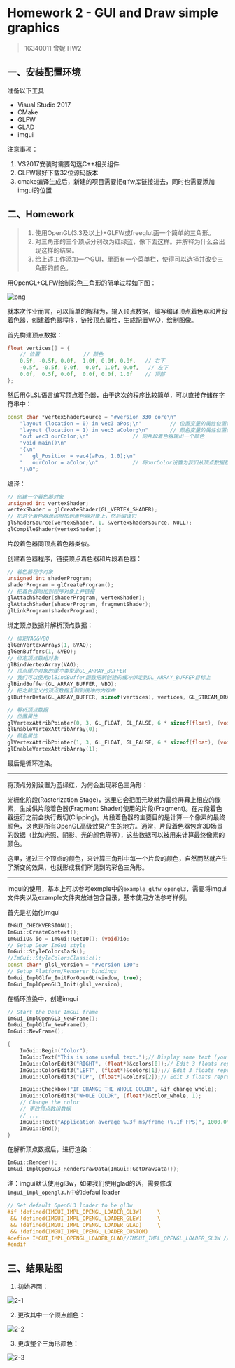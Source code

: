 # Homework 2 - GUI and Draw simple graphics 

> 16340011 曾妮 HW2

## 一、安装配置环境

准备以下工具

- Visual Studio 2017
- CMake
- GLFW
- GLAD
- imgui

注意事项：

1. VS2017安装时需要勾选C++相关组件
2. GLFW最好下载32位源码版本
3. cmake编译生成后，新建的项目需要把glfw库链接进去，同时也需要添加imgui的位置



## 二、Homework

> 1. 使用OpenGL(3.3及以上)+GLFW或freeglut画一个简单的三角形。
> 2. 对三角形的三个顶点分别改为红绿蓝，像下面这样。并解释为什么会出现这样的结果。 
> 3. 给上述工作添加一个GUI，里面有一个菜单栏，使得可以选择并改变三角形的颜色。

用OpenGL+GLFW绘制彩色三角形的简单过程如下图：

![png](https://learnopengl-cn.github.io/img/01/04/pipeline.png)

就本次作业而言，可以简单的解释为，输入顶点数据，编写编译顶点着色器和片段着色器，创建着色器程序，链接顶点属性，生成配置VAO，绘制图像。

首先构建顶点数据：

```c++
float vertices[] = {
    // 位置              // 颜色
    0.5f, -0.5f, 0.0f,  1.0f, 0.0f, 0.0f,   // 右下
    -0.5f, -0.5f, 0.0f,  0.0f, 1.0f, 0.0f,   // 左下
    0.0f,  0.5f, 0.0f,  0.0f, 0.0f, 1.0f    // 顶部
};
```

然后用GLSL语言编写顶点着色器，由于这次的程序比较简单，可以直接存储在字符串中：

```c++
const char *vertexShaderSource = "#version 330 core\n"
    "layout (location = 0) in vec3 aPos;\n"			// 位置变量的属性位置值为 0 
    "layout (location = 1) in vec3 aColor;\n"		// 颜色变量的属性位置值为 1
    "out vec3 ourColor;\n"				// 向片段着色器输出一个颜色
    "void main()\n"
    "{\n"
    "   gl_Position = vec4(aPos, 1.0);\n"
    "   ourColor = aColor;\n"			// 将ourColor设置为我们从顶点数据那里得到的输入颜色
    "}\0";
```

编译：

```c++
// 创建一个着色器对象
unsigned int vertexShader;
vertexShader = glCreateShader(GL_VERTEX_SHADER);
// 把这个着色器源码附加到着色器对象上，然后编译它
glShaderSource(vertexShader, 1, &vertexShaderSource, NULL);
glCompileShader(vertexShader);
```

片段着色器同顶点着色器类似。

创建着色器程序，链接顶点着色器和片段着色器：

```c++
// 着色器程序对象
unsigned int shaderProgram;
shaderProgram = glCreateProgram();
// 把着色器附加到程序对象上并链接
glAttachShader(shaderProgram, vertexShader);
glAttachShader(shaderProgram, fragmentShader);
glLinkProgram(shaderProgram);
```

绑定顶点数据并解析顶点数据：

```c++
// 绑定VAO&VBO
glGenVertexArrays(1, &VAO);
glGenBuffers(1, &VBO);
// 绑定顶点数组对象
glBindVertexArray(VAO);
// 顶点缓冲对象的缓冲类型是GL_ARRAY_BUFFER
// 我们可以使用glBindBuffer函数把新创建的缓冲绑定到GL_ARRAY_BUFFER目标上
glBindBuffer(GL_ARRAY_BUFFER, VBO);
// 把之前定义的顶点数据复制到缓冲的内存中
glBufferData(GL_ARRAY_BUFFER, sizeof(vertices), vertices, GL_STREAM_DRAW);

// 解析顶点数据
// 位置属性
glVertexAttribPointer(0, 3, GL_FLOAT, GL_FALSE, 6 * sizeof(float), (void*)0);
glEnableVertexAttribArray(0);
// 颜色属性
glVertexAttribPointer(1, 3, GL_FLOAT, GL_FALSE, 6 * sizeof(float), (void*)(3 * sizeof(float)));
glEnableVertexAttribArray(1);
```

最后是循环渲染。

---

将顶点分别设置为蓝绿红，为何会出现彩色三角形：

光栅化阶段(Rasterization Stage)，这里它会把图元映射为最终屏幕上相应的像素，生成供片段着色器(Fragment Shader)使用的片段(Fragment)。在片段着色器运行之前会执行裁切(Clipping)。片段着色器的主要目的是计算一个像素的最终颜色，这也是所有OpenGL高级效果产生的地方。通常，片段着色器包含3D场景的数据（比如光照、阴影、光的颜色等等），这些数据可以被用来计算最终像素的颜色。

这里，通过三个顶点的颜色，来计算三角形中每一个片段的颜色，自然而然就产生了渐变的效果，也就形成我们所见到的彩色三角形。

---

imgui的使用，基本上可以参考exmple中的`example_glfw_opengl3`，需要将imgui文件夹以及example文件夹放进包含目录，基本使用方法参考样例。

首先是初始化imgui

```c++
IMGUI_CHECKVERSION();
ImGui::CreateContext();
ImGuiIO& io = ImGui::GetIO(); (void)io;
// Setup Dear ImGui style
ImGui::StyleColorsDark();
//ImGui::StyleColorsClassic();
const char* glsl_version = "#version 130";
// Setup Platform/Renderer bindings
ImGui_ImplGlfw_InitForOpenGL(window, true);
ImGui_ImplOpenGL3_Init(glsl_version);
```

在循环渲染中，创建imgui

```c++
// Start the Dear ImGui frame
ImGui_ImplOpenGL3_NewFrame();
ImGui_ImplGlfw_NewFrame();
ImGui::NewFrame();

{
    ImGui::Begin("Color");
    ImGui::Text("This is some useful text.");// Display some text (you can use a format strings too)
    ImGui::ColorEdit3("RIGHT", (float*)&colors[0]);// Edit 3 floats representing a color
    ImGui::ColorEdit3("LEFT", (float*)&colors[1]);// Edit 3 floats representing a color
    ImGui::ColorEdit3("TOP", (float*)&colors[2]);// Edit 3 floats representing a color

    ImGui::Checkbox("IF CHANGE THE WHOLE COLOR", &if_change_whole);
    ImGui::ColorEdit3("WHOLE COLOR", (float*)&color_whole, 1);
    // Change the color
    // 更改顶点数组数据
    // ...
    ImGui::Text("Application average %.3f ms/frame (%.1f FPS)", 1000.0f / ImGui::GetIO().Framerate, ImGui::GetIO().Framerate);
    ImGui::End();
}
```

在解析顶点数据后，进行渲染：

```c++
ImGui::Render();
ImGui_ImplOpenGL3_RenderDrawData(ImGui::GetDrawData());
```

注：imgui默认使用gl3w，如果我们使用glad的话，需要修改`imgui_impl_opengl3.h`中的defaul loader

```c++
// Set default OpenGL3 loader to be gl3w
#if !defined(IMGUI_IMPL_OPENGL_LOADER_GL3W)     \
 && !defined(IMGUI_IMPL_OPENGL_LOADER_GLEW)     \
 && !defined(IMGUI_IMPL_OPENGL_LOADER_GLAD)     \
 && !defined(IMGUI_IMPL_OPENGL_LOADER_CUSTOM)
#define IMGUI_IMPL_OPENGL_LOADER_GLAD//IMGUI_IMPL_OPENGL_LOADER_GL3W //****修改这里****
#endif
```

## 三、结果贴图

1. 初始界面：

![2-1](2-1.png)

2. 更改其中一个顶点颜色：

![2-2](2-2.png)

3. 更改整个三角形颜色：

![2-3](2-3.png)


